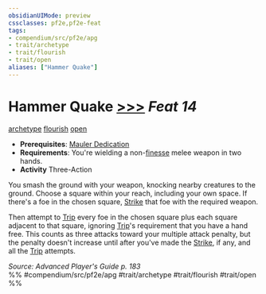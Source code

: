 ```yaml
---
obsidianUIMode: preview
cssclasses: pf2e,pf2e-feat
tags:
- compendium/src/pf2e/apg
- trait/archetype
- trait/flourish
- trait/open
aliases: ["Hammer Quake"]
---
```

# Hammer Quake  [>>>](rules/core-rulebook/chapter-9-playing-the-game.md#Actions "Three-Action") *Feat 14*  
[archetype](rules/traits/archetype.md "Archetype Feat Trait")  [flourish](rules/traits/flourish.md "Flourish Combat Trait")  [open](rules/traits/open.md "Open Combat Trait")  

- **Prerequisites**: [Mauler Dedication](compendium/feats/mauler-dedication-apg.md)
- **Requirements**: You're wielding a non-[finesse](rules/traits/finesse.md "Finesse Weapon Trait") melee weapon in two hands.
- **Activity** Three-Action

You smash the ground with your weapon, knocking nearby creatures to the ground. Choose a square within your reach, including your own space. If there's a foe in the chosen square, [Strike](rules/actions/strike.md) that foe with the required weapon.

Then attempt to [Trip](rules/actions/trip.md) every foe in the chosen square plus each square adjacent to that square, ignoring [Trip](rules/actions/trip.md)'s requirement that you have a hand free. This counts as three attacks toward your multiple attack penalty, but the penalty doesn't increase until after you've made the [Strike](rules/actions/strike.md), if any, and all the [Trip](rules/actions/trip.md) attempts.

*Source: Advanced Player's Guide p. 183*  
%% #compendium/src/pf2e/apg #trait/archetype #trait/flourish #trait/open %%